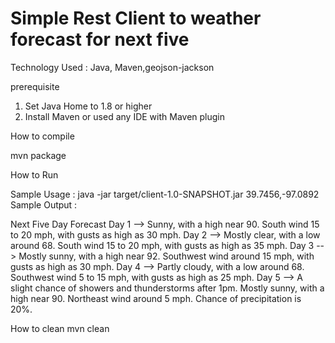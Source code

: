 # Simple Rest Client to weather forecast for next five

Technology Used : Java, Maven,geojson-jackson

prerequisite

1. Set Java Home to 1.8 or higher
2. Install Maven or used any IDE with Maven plugin

How to compile

mvn package

How to Run

Sample Usage : java -jar target/client-1.0-SNAPSHOT.jar 39.7456,-97.0892
Sample Output :

Next Five Day Forecast
Day 1 --> Sunny, with a high near 90. South wind 15 to 20 mph, with gusts as high as 30 mph.
Day 2 --> Mostly clear, with a low around 68. South wind 15 to 20 mph, with gusts as high as 35 mph.
Day 3 --> Mostly sunny, with a high near 92. Southwest wind around 15 mph, with gusts as high as 30 mph.
Day 4 --> Partly cloudy, with a low around 68. Southwest wind 5 to 15 mph, with gusts as high as 25 mph.
Day 5 --> A slight chance of showers and thunderstorms after 1pm. Mostly sunny, with a high near 90. Northeast wind around 5 mph. Chance of precipitation is 20%.

How to clean
mvn clean
